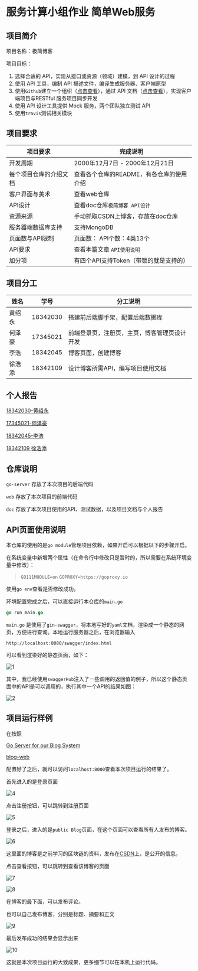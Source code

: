 # 服务计算小组作业 简单Web服务

## 项目简介

项目名称：极简博客

项目目标：

1. 选择合适的 API，实现从接口或资源（领域）建模，到 API 设计的过程
2. 使用 API 工具，编制 API 描述文件，编译生成服务器、客户端原型
3. 使用`Github`建立一个组织（[点击查看](https://github.com/dsjlfjasdlkfjaklsf)），通过 API 文档（[点击查看](https://app.swaggerhub.com/apis-docs/CSBlog/a-blog_system/1.0.0)），实现客户端项目与RESTful 服务项目同步开发
4. 使用 API 设计工具提供 Mock 服务，两个团队独立测试 API
5. 使用`travis`测试相关模块

## 项目要求

| 项目要求               | 完成说明                                 |
| ---------------------- | ---------------------------------------- |
| 开发周期               | 2000年12月7日 - 2000年12月21日           |
| 每个项目仓库的介绍文档 | 查看各个仓库的README，有各仓库的使用介绍 |
| 客户界面与美术         | 查看web仓库                              |
| API设计                | 查看doc仓库`极简博客 API设计`            |
| 资源来源               | 手动抓取CSDN上博客，存放在doc仓库        |
| 服务器端数据库支持     | 支持MongoDB                              |
| 页面数与API限制        | 页面数： API个数：4类13个                |
| API要求                | 查看本篇文章 `API使用说明`               |
| 加分项                 | 有四个API支持Token（带锁的就是支持的）   |

## 项目分工

| 姓名   | 学号     | 分工说明                          |
| ------ | -------- | --------------------------------- |
| 黄绍永 | 18342030 | 搭建前后端脚手架，配置后端数据库     |
| 何泽豪 | 17345021 | 前端登录页，注册页，主页，博客管理页设计开发  |
|   李浩 | 18342045 |       博客页面，创建博客    |
| 徐浩添 | 18342109 | 设计博客所需API，编写项目使用文档 |

## 个人报告

[18342030-黄绍永](./黄绍永.md)

[17345021-何泽豪](./何泽豪.md)

[18342045-李浩](./李浩.md)

[18342109 徐浩添](./徐浩添.md)



## 仓库说明

`go-server` 存放了本次项目的后端代码

`web` 存放了本次项目的前端代码

`doc` 存放了本次项目使用的API、测试数据，以及项目文档与个人报告

## API页面使用说明

本仓库的使用的是`go module`管理项目依赖，如果开启可以根据以下的步骤开启。

在系统变量中新增两个属性（在命令行中修改只是暂时的，所以需要在系统环境变量中修改）：

> `GO111MODULE=on`
> `GOPROXY=https://goproxy.io`

使用`go env`查看是否修改成功。

环境配置完成之后，可以直接运行本仓库的`main.go`

```go
go run main.go
```

`main.go` 是使用了`gin-swagger`，将本地写好的`yaml`文档，渲染成一个静态的网页，方便进行查询。本地运行服务器之后，在浏览器输入

`http://localhost:8080/swagger/index.html`

可以看到渲染好的静态页面，如下：

![1](https://gitee.com/xinghanting/image/raw/master/ServiceComputing/homework9/1.png)

其中，我已经使用`swaggerHub`注入了一些调用的返回值的例子，所以这个静态页面中的API是可以调用的，执行其中一个API的结果如图：

![2](https://gitee.com/xinghanting/image/raw/master/ServiceComputing/homework9/2.png)

## 项目运行样例

在按照

[Go Server for our Blog System](https://github.com/dsjlfjasdlkfjaklsf/go-server)

[blog-web](https://github.com/dsjlfjasdlkfjaklsf/web)

配置好了之后，就可以访问`localhost:8000`查看本次项目运行的结果了。

首先进入的是登录页面

![4](https://gitee.com/xinghanting/image/raw/master/ServiceComputing/homework9/4.png)

点击注册按钮，可以跳转到注册页面

![5](https://gitee.com/xinghanting/image/raw/master/ServiceComputing/homework9/5.png)

登录之后，进入的是`public Blog`页面，在这个页面可以查看所有人发布的博客。

![6](https://gitee.com/xinghanting/image/raw/master/ServiceComputing/homework9/6.png)

这里面的博客是之前学习的区块链的资料，发布在[CSDN](https://blog.csdn.net/lianquan_cn/article/details/81565638)上，是公开的信息。

点击查看按钮，可以跳转到查看该博客的页面

![7](https://gitee.com/xinghanting/image/raw/master/ServiceComputing/homework9/7.png)

![8](https://gitee.com/xinghanting/image/raw/master/ServiceComputing/homework9/8.png)

在博客的最下面，可以发布评论。

也可以自己发布博客，分别是标题、摘要和正文

![9](https://gitee.com/xinghanting/image/raw/master/ServiceComputing/homework9/9.png)

最后发布成功的结果会显示出来

![10](https://gitee.com/xinghanting/image/raw/master/ServiceComputing/homework9/10.png)

这就是本次项目运行的大致成果，更多细节可以在本机上运行代码。